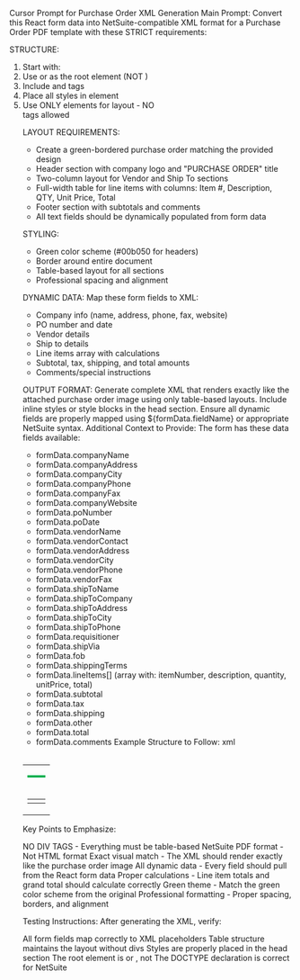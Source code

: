 Cursor Prompt for Purchase Order XML Generation
Main Prompt:
Convert this React form data into NetSuite-compatible XML format for a Purchase Order PDF template with these STRICT requirements:

STRUCTURE:
1. Start with: <?xml version="1.0"?><!DOCTYPE pdf PUBLIC "-//big.faceless.org//report" "report-1.1.dtd">
2. Use <pdf> or <pdfset> as the root element (NOT <html>)
3. Include <head> and <body> tags
4. Place all styles in <head> element
5. Use ONLY <table> elements for layout - NO <div> tags allowed

LAYOUT REQUIREMENTS:
- Create a green-bordered purchase order matching the provided design
- Header section with company logo and "PURCHASE ORDER" title
- Two-column layout for Vendor and Ship To sections
- Full-width table for line items with columns: Item #, Description, QTY, Unit Price, Total
- Footer section with subtotals and comments
- All text fields should be dynamically populated from form data

STYLING:
- Green color scheme (#00b050 for headers)
- Border around entire document
- Table-based layout for all sections
- Professional spacing and alignment

DYNAMIC DATA:
Map these form fields to XML:
- Company info (name, address, phone, fax, website)
- PO number and date
- Vendor details
- Ship to details
- Line items array with calculations
- Subtotal, tax, shipping, and total amounts
- Comments/special instructions

OUTPUT FORMAT:
Generate complete XML that renders exactly like the attached purchase order image using only table-based layouts. Include inline styles or style blocks in the head section. Ensure all dynamic fields are properly mapped using ${formData.fieldName} or appropriate NetSuite syntax.
Additional Context to Provide:
The form has these data fields available:
- formData.companyName
- formData.companyAddress
- formData.companyCity
- formData.companyPhone
- formData.companyFax
- formData.companyWebsite
- formData.poNumber
- formData.poDate
- formData.vendorName
- formData.vendorContact
- formData.vendorAddress
- formData.vendorCity
- formData.vendorPhone
- formData.vendorFax
- formData.shipToName
- formData.shipToCompany
- formData.shipToAddress
- formData.shipToCity
- formData.shipToPhone
- formData.requisitioner
- formData.shipVia
- formData.fob
- formData.shippingTerms
- formData.lineItems[] (array with: itemNumber, description, quantity, unitPrice, total)
- formData.subtotal
- formData.tax
- formData.shipping
- formData.other
- formData.total
- formData.comments
Example Structure to Follow:
xml<?xml version="1.0"?>
<!DOCTYPE pdf PUBLIC "-//big.faceless.org//report" "report-1.1.dtd">
<pdf>
<head>
    <style type="text/css">
        table { width: 100%; border-collapse: collapse; }
        .header-table { border: 2px solid #00b050; }
        .green-bg { background-color: #00b050; color: white; }
        /* Add more styles here */
    </style>
</head>
<body>
    <table class="main-container">
        <tr>
            <td>
                <!-- Header Table -->
                <table class="header-table">
                    <!-- Company info and PO details -->
                </table>
            </td>
        </tr>
        <tr>
            <td>
                <!-- Vendor and Ship To Table -->
                <table>
                    <tr>
                        <td width="50%"><!-- Vendor info --></td>
                        <td width="50%"><!-- Ship to info --></td>
                    </tr>
                </table>
            </td>
        </tr>
        <!-- Continue with line items table, totals, etc. -->
    </table>
</body>
</pdf>
Key Points to Emphasize:

NO DIV TAGS - Everything must be table-based
NetSuite PDF format - Not HTML format
Exact visual match - The XML should render exactly like the purchase order image
All dynamic data - Every field should pull from the React form data
Proper calculations - Line item totals and grand total should calculate correctly
Green theme - Match the green color scheme from the original
Professional formatting - Proper spacing, borders, and alignment

Testing Instructions:
After generating the XML, verify:

All form fields map correctly to XML placeholders
Table structure maintains the layout without divs
Styles are properly placed in the head section
The root element is <pdf> or <pdfset>, not <html>
The DOCTYPE declaration is correct for NetSuite